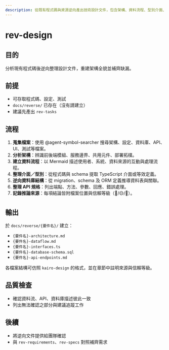 ```yaml
---
description: 從既有程式碼與資源逆向產出技術設計文件，包含架構、資料流程、型別介面、資料庫與 API 規格。
---
```


# rev-design

## 目的

分析現有程式碼後逆向整理設計文件，重建架構全貌並補齊缺漏。

## 前提

- 可存取程式碼、設定、測試
- `docs/reverse/` 已存在（沒有請建立）
- 建議先產出 `rev-tasks`

## 流程

1. **蒐集檔案**：使用 @agent-symbol-searcher 搜尋架構、設定、資料庫、API、UI、測試等檔案。
2. **分析架構**：辨識前後端模組、服務邊界、共用元件、部署拓樸。
3. **建立資料流程**：以 Mermaid 描述使用者、系統、資料來源的互動與處理流程。
4. **整理介面／型別**：從程式碼與 schema 提取 TypeScript 介面或等效定義。
5. **逆向資料庫結構**：從 migration、schema 及 ORM 定義推導資料表與關聯。
6. **整理 API 規格**：列出端點、方法、參數、回應、錯誤處理。
7. **記錄推論來源**：每項結論皆附檔案位置與信賴等級（🔵/🟡/🔴）。

## 輸出

於 `docs/reverse/{要件名}/` 建立：
- `{要件名}-architecture.md`
- `{要件名}-dataflow.md`
- `{要件名}-interfaces.ts`
- `{要件名}-database-schema.sql`
- `{要件名}-api-endpoints.md`

各檔案結構可仿照 `kairo-design` 的格式，並在章節中註明來源與信賴等級。

## 品質檢查

- 確認資料流、API、資料庫描述彼此一致
- 列出無法確認之部分與建議追蹤工作

## 後續

- 將逆向文件提供給團隊確認
- 與 `rev-requirements`、`rev-specs` 對照補齊需求
